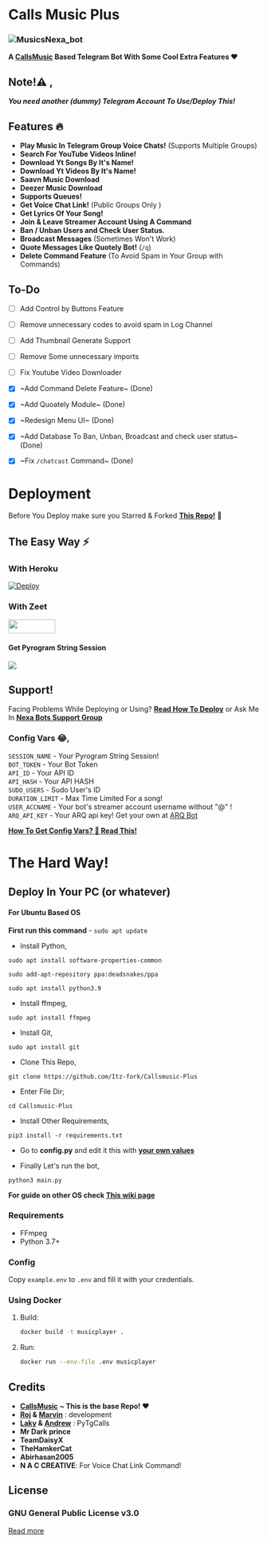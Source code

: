 # Calls Music Plus

### ![MusicsNexa_bot](https://telegra.ph/file/a4b7d13da17c3cc828ab9.jpg)

**A [CallsMusic](https://github.com/callsmusic/callsmusic) Based Telegram Bot With Some Cool Extra Features ❤️**


## Note!⚠️ ,
_**You need another (dummy) Telegram Account To Use/Deploy This!**_

## Features 🔥️

- **Play Music In Telegram Group Voice Chats!** (Supports Multiple Groups)
- **Search For YouTube Videos Inline!**
- **Download Yt Songs By It's Name!**
- **Download Yt Videos By It's Name!**
- **Saavn Music Download**
- **Deezer Music Download**
- **Supports Queues!**
- **Get Voice Chat Link!** (Public Groups Only )
- **Get Lyrics Of Your Song!**
- **Join & Leave Streamer Account Using A Command**
- **Ban / Unban Users and Check User Status.**
- **Broadcast Messages** (Sometimes Won't Work)
- **Quote Messages Like Quotely Bot!** (`/q`)
- **Delete Command Feature** (To Avoid Spam in Your Group with Commands)

## To-Do

- [ ] Add Control by Buttons Feature
- [ ] Remove unnecessary codes to avoid spam in Log Channel
- [ ] Add Thumbnail Generate Support
- [ ] Remove Some unnecessary imports
- [ ] Fix Youtube Video Downloader
- [x] ~Add Command Delete Feature~ (Done)
- [x] ~Add Quoately Module~ (Done)
- [x] ~Redesign Menu UI~ (Done)
- [x] ~Add Database To Ban, Unban, Broadcast and check user status~ (Done)
- [x] ~Fix `/chatcast` Command~ (Done)


# Deployment
Before You Deploy make sure you Starred & Forked **[This Repo!](https://github.com/Itz-fork/Callsmusic-Plus)** 🤗️


## The Easy Way ⚡️

### With Heroku
[![Deploy](https://www.herokucdn.com/deploy/button.svg)](https://heroku.com/deploy?template=https://github.com/Itz-fork/Callsmusic-Plus)

### With Zeet
<a href="https://zeet.co/new/template/itz-fork/yeah-my-man"><img src="https://user-images.githubusercontent.com/77770753/119371372-fe917900-bcd3-11eb-8db5-f5e8063cdd1c.jpg" width="94" height="28"></a>


#### Get Pyrogram String Session
<a href="https://replit.com/@IamHirusha/GetPyroSessionVC"><img src="https://img.shields.io/badge/Run-Repl.it-white?style=for-the-badge&logo=repl.it"></a>


## Support!
Facing Problems While Deploying or Using? **[Read How To Deploy](https://github.com/Itz-fork/Callsmusic-Plus/wiki/How-To-Deploy-This!)**
or Ask Me In **[Nexa Bots Support Group](https://t.me/Nexa_bots)**


### Config Vars 😂,

 `SESSION_NAME` - Your Pyrogram String Session!</br>
 `BOT_TOKEN` - Your Bot Token</br>
 `API_ID` - Your API ID</br>
 `API_HASH` - Your API HASH</br>
 `SUDO_USERS` - Sudo User's ID</br>
 `DURATION_LIMIT` - Max Time Limited For a song!</br>
 `USER_ACCNAME` - Your bot's streamer account username without "@" ! </br>
 `ARQ_API_KEY` - Your ARQ api key! Get your own at [ARQ Bot](https://t.me/ARQRobot)

**[How To Get Config Vars? 🤔 Read This!](https://github.com/Itz-fork/yeah-my-man/wiki/How-To-Deploy-This!)**


# The Hard Way!

## Deploy In Your PC (or whatever)

#### For Ubuntu Based OS

**First run this command** - ``` sudo apt update ```

- Install Python,
```
sudo apt install software-properties-common
```
```
sudo add-apt-repository ppa:deadsnakes/ppa
```
```
sudo apt install python3.9
```

- Install ffmpeg,
```
sudo apt install ffmpeg
```

- Install Git,
```
sudo apt install git
```

- Clone This Repo, 
```
git clone https://github.com/Itz-fork/Callsmusic-Plus
```

- Enter File Dir; 
```
cd Callsmusic-Plus
```

- Install Other Requirements, 
```
pip3 install -r requirements.txt
```

- Go to **config.py** and edit it this with **[your own values](https://github.com/Itz-fork/yeah-my-man/wiki/How-To-Deploy-This!)**

- Finally Let's run the bot, 
```
python3 main.py
```


**For guide on other OS check [This wiki page](https://github.com/Itz-fork/yeah-my-man/wiki/Install-On-Other-OS)**

### Requirements

- FFmpeg
- Python 3.7+

### Config

Copy `example.env` to `.env` and fill it with your credentials.


### Using Docker

1. Build:
   ```bash
   docker build -t musicplayer .
   ```
2. Run:
   ```bash
   docker run --env-file .env musicplayer
   ```


## Credits

- **[CallsMusic](https://github.com/callsmusic/callsmusic) ~ This is the base Repo! ❤️**
- **[Roj](https://github.com/rojserbest) & [Marvin](https://github.com/BlackStoneReborn)** : development
- **[Laky](https://github.com/Laky-64) & [Andrew](https://github.com/AndrewLaneX)** : PyTgCalls
- **Mr Dark prince**
- **TeamDaisyX**
- **TheHamkerCat**
- **Abirhasan2005**
- **N A C CREATIVE**: For Voice Chat Link Command!


## License

### GNU General Public License v3.0
[Read more](http://www.gnu.org/licenses/#GPL)
